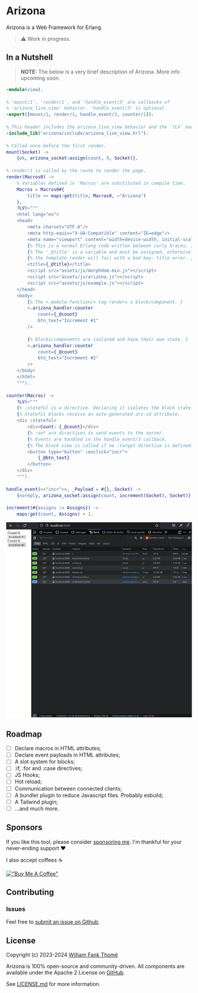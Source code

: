 # Arizona

Arizona is a Web Framework for Erlang.

> ⚠️ Work in progress.

## In a Nutshell

> **NOTE:** The below is a very brief description of Arizona. More
> info upcoming soon.

```erlang
-module(view).

% 'mount/1', 'render/1', and 'handle_event/3' are callbacks of
% 'arizona_live_view' behavior. 'handle_event/3' is optional.
-export([mount/1, render/1, handle_event/3, counter/1]).

% This header includes the arizona_live_view behavior and the `?LV` macro.
-include_lib("arizona/include/arizona_live_view.hrl").

% Called once before the first render.
mount(Socket) ->
    {ok, arizona_socket:assign(count, 0, Socket)}.

% render/1 is called by the route to render the page.
render(Macros0) ->
    % Variables defined in 'Macros' are substituted in compile time.
    Macros = Macros0#{
        title => maps:get(title, Macros0, ~"Arizona")
    },
    ?LV(~"""
    <html lang="en">
    <head>
        <meta charset="UTF-8"/>
        <meta http-equiv="X-UA-Compatible" content="IE=edge"/>
        <meta name="viewport" content="width=device-width, initial-scale=1.0"/>
        {% This is a normal Erlang code written between curly braces. }
        {% The '_@title' is a variable and must be assigned, otherwise }
        {% the template render will fail with a bad key: title error. }
        <title>{_@title}</title>
        <script src="assets/js/morphdom.min.js"></script>
        <script src="assets/js/arizona.js"></script>
        <script src="assets/js/example.js"></script>
    </head>
    <body>
        {% The <.module:function/> tag renders a block/component. }
        <.arizona_handler:counter
            count={_@count}
            btn_text="Increment #1"
        />

        {% Blocks/components are isolated and have their own state. }
        <.arizona_handler:counter
            count={_@count}
            btn_text="Increment #2"
        />
    </body>
    </html>
    """).

counter(Macros) ->
    ?LV(~"""
    {% :stateful is a directive. Declaring it isolates the block state. }
    {% Stateful blocks receive an auto-generated arz-id attribute.      }
    <div :stateful>
        <div>Count: {_@count}</div>
        {% :on* are directives to send events to the server.            }
        {% Events are handled in the handle_event/3 callback.           }
        {% The block view is called if no :target directive is defined. }
        <button type="button" :onclick="incr">
            {_@btn_text}
        </button>
    </div>
    """).

handle_event(<<"incr">>, _Payload = #{}, Socket) ->
    {noreply, arizona_socket:assign(count, increment(Socket), Socket)}.

increment(#{assigns := Assigns}) ->
    maps:get(count, Assigns) + 1.
```

![showcase](/assets/showcase.gif)

## Roadmap

- [ ] Declare macros in HTML attributes;
- [ ] Declare event payloads in HTML attributes;
- [ ] A slot system for blocks;
- [ ] :if, :for and :case directives;
- [ ] JS Hooks;
- [ ] Hot reload;
- [ ] Communication between connected clients;
- [ ] A bundler plugin to reduce Javascript files. Probably esbuild;
- [ ] A Tailwind plugin;
- [ ] ...and much more.

## Sponsors

If you like this tool, please consider [sponsoring me](https://github.com/sponsors/williamthome).
I'm thankful for your never-ending support :heart:

I also accept coffees :coffee:

[!["Buy Me A Coffee"](https://www.buymeacoffee.com/assets/img/custom_images/orange_img.png)](https://www.buymeacoffee.com/williamthome)

## Contributing

### Issues

Feel free to [submit an issue on Github](https://github.com/williamthome/arizona/issues/new).

## License

Copyright (c) 2023-2024 [William Fank Thomé](https://github.com/williamthome)

Arizona is 100% open-source and community-driven. All components are
available under the Apache 2 License on [GitHub](https://github.com/williamthome/arizona).

See [LICENSE.md](LICENSE.md) for more information.

